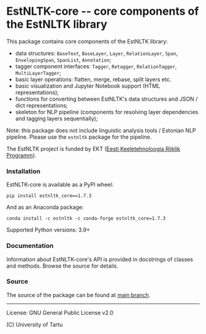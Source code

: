 EstNLTK-core -- core components of the EstNLTK library
===========================================================================

This package contains core components of the EstNLTK library:

* data structures: `BaseText`, `BaseLayer`, `Layer`, `RelationLayer`, `Span`, `EnvelopingSpan`, `SpanList`, `Annotation`;
* tagger component interfaces: `Tagger`, `Retagger`, `RelationTagger`, `MultiLayerTagger`;
* basic layer operations: flatten, merge, rebase, split layers etc.
* basic visualization and Jupyter Notebook support (HTML representations);
* functions for converting between EstNLTK's data structures and JSON / dict representations;
* skeleton for NLP pipeline (components for resolving layer dependencies and tagging layers sequentially);

Note: this package does not include linguistic analysis tools / Estonian NLP pipeline. Please use the `estnltk` package for the pipeline.

The EstNLTK project is funded by EKT ([Eesti Keeletehnoloogia Riiklik Programm](https://www.keeletehnoloogia.ee/)).

### Installation

EstNLTK-core is available as a PyPI wheel:  

```
pip install estnltk_core==1.7.3
```

And as an Anaconda package:

```
conda install -c estnltk -c conda-forge estnltk_core=1.7.3
```

Supported Python versions: 3.9+

### Documentation

Information about EstNLTK-core's API is provided in docstrings of classes and methods. Browse the source for details.  

### Source

The source of the package can be found at [main branch](https://github.com/estnltk/estnltk/tree/main/estnltk_core).

---

License: GNU General Public License v2.0

(C) University of Tartu  